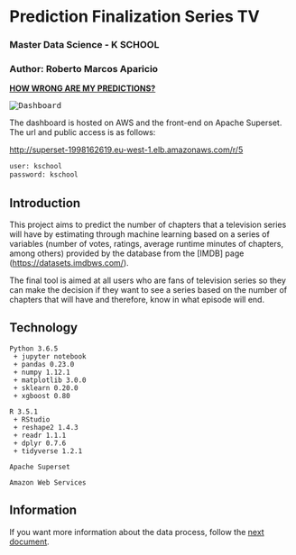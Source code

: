# Prediction Finalization Series TV
### Master Data Science - K SCHOOL
### Author: Roberto Marcos Aparicio

[**HOW WRONG ARE MY PREDICTIONS?**](http://superset-1998162619.eu-west-1.elb.amazonaws.com/r/5)

<kbd><img title="Dashboard" src="https://github.com/RobertoMarcos/TFM-PredictionFinalizationTVSeries/blob/master/data/Images/dashboard_wrongs.png"></kbd><br/>

The dashboard is hosted on AWS and the front-end on Apache Superset. The url and public access is as follows:
  
http://superset-1998162619.eu-west-1.elb.amazonaws.com/r/5

``` bash
user: kschool
password: kschool
```

## Introduction

This project aims to predict the number of chapters that a television series will have by estimating through machine learning based on a series of variables (number of votes, ratings, average runtime minutes of chapters, among others) provided by the database from the [IMDB] page (https://datasets.imdbws.com/).

The final tool is aimed at all users who are fans of television series so they can make the decision if they want to see a series based on the number of chapters that will have and therefore, know in what episode will end.

## Technology

```
Python 3.6.5
 + jupyter notebook
 + pandas 0.23.0
 + numpy 1.12.1
 + matplotlib 3.0.0
 + sklearn 0.20.0
 + xgboost 0.80

R 3.5.1 
 + RStudio 
 + reshape2 1.4.3
 + readr 1.1.1
 + dplyr 0.7.6
 + tidyverse 1.2.1

Apache Superset

Amazon Web Services
```
## Information

If you want more information about the data process, follow the [next document](https://github.com/RobertoMarcos/TFM-PredictionFinalizationTVSeries/blob/master/project_report.md).
